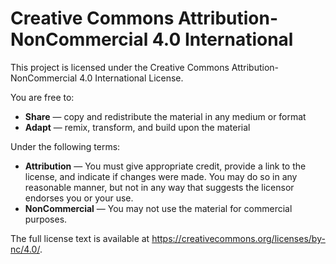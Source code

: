 Creative Commons Attribution-NonCommercial 4.0 International
================================================================

This project is licensed under the Creative Commons Attribution-NonCommercial 4.0 International License.

You are free to:

* **Share** — copy and redistribute the material in any medium or format
* **Adapt** — remix, transform, and build upon the material

Under the following terms:

* **Attribution** — You must give appropriate credit, provide a link to the license, and indicate if changes were made. You may do so in any reasonable manner, but not in any way that suggests the licensor endorses you or your use.
* **NonCommercial** — You may not use the material for commercial purposes.

The full license text is available at <https://creativecommons.org/licenses/by-nc/4.0/>.
